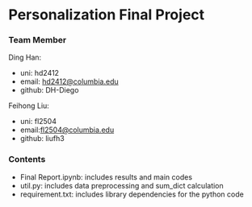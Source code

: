 # Personalization Final Project
### Team Member
Ding Han:

-   uni: hd2412
-   email: hd2412@columbia.edu
-   github: DH-Diego

Feihong Liu:

-   uni: fl2504
-   email:fl2504@columbia.edu
-   github: liufh3

### Contents
- Final Report.ipynb: includes results and main codes
- util.py: includes data preprocessing and sum_dict calculation
- requirement.txt: includes library dependencies for the python code